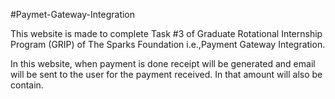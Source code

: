 #Paymet-Gateway-Integration

This website is made to complete Task #3 of Graduate Rotational Internship Program (GRIP) of The Sparks Foundation i.e.,Payment Gateway Integration.

In this website, when payment is done receipt will be generated and email will be sent to the user for the payment received. In that amount will also be contain.
